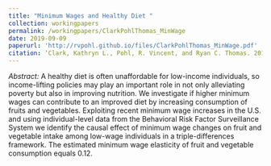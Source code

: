```yaml
---
title: "Minimum Wages and Healthy Diet "
collection: workingpapers
permalink: /workingpapers/ClarkPohlThomas_MinWage
date: 2019-09-09
paperurl: 'http://rvpohl.github.io/files/ClarkPohlThomas_MinWage.pdf'
citation: ‘Clark, Kathryn L., Pohl, R. Vincent, and Ryan C. Thomas. 2019. “Minimum Wages and Healthy Diet.” Unpublished manuscript.'
---
```

<i>Abstract:</i> A healthy diet is often unaffordable for low-income individuals, so income-lifting policies may play an important role in not only alleviating poverty but also in improving nutrition. We investigate if higher minimum wages can contribute to an improved diet by increasing consumption of fruits and vegetables. Exploiting recent minimum wage increases in the U.S. and using individual-level data from the Behavioral Risk Factor Surveillance System we identify the causal effect of minimum wage changes on fruit and vegetable intake among low-wage individuals in a triple-differences framework. The estimated minimum wage elasticity of fruit and vegetable consumption equals 0.12.
